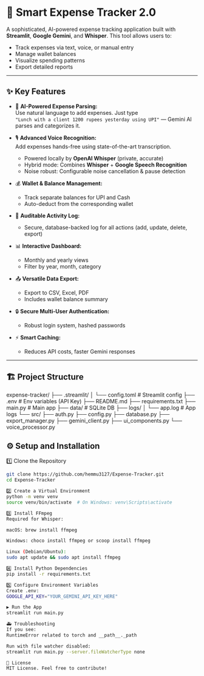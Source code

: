 # 🚀 Smart Expense Tracker 2.0

A sophisticated, AI-powered expense tracking application built with **Streamlit**, **Google Gemini**, and **Whisper**. This tool allows users to:
- Track expenses via text, voice, or manual entry
- Manage wallet balances
- Visualize spending patterns
- Export detailed reports

---

## ✨ Key Features

- 🧠 **AI-Powered Expense Parsing:**  
  Use natural language to add expenses. Just type  
  `"Lunch with a client 1200 rupees yesterday using UPI"` — Gemini AI parses and categorizes it.

- 🎙️ **Advanced Voice Recognition:**  
  Add expenses hands-free using state-of-the-art transcription.  
  - Powered locally by **OpenAI Whisper** (private, accurate)  
  - Hybrid mode: Combines **Whisper** + **Google Speech Recognition**  
  - Noise robust: Configurable noise cancellation & pause detection

- 💰 **Wallet & Balance Management:**  
  - Track separate balances for UPI and Cash  
  - Auto-deduct from the corresponding wallet

- 📜 **Auditable Activity Log:**  
  - Secure, database-backed log for all actions (add, update, delete, export)

- 📊 **Interactive Dashboard:**  
  - Monthly and yearly views  
  - Filter by year, month, category

- 📤 **Versatile Data Export:**  
  - Export to CSV, Excel, PDF  
  - Includes wallet balance summary  

- 🔒 **Secure Multi-User Authentication:**  
  - Robust login system, hashed passwords

- ⚡ **Smart Caching:**  
  - Reduces API costs, faster Gemini responses

---

## 🏗️ Project Structure

expense-tracker/
├── .streamlit/
│ └── config.toml # Streamlit config
├── .env # Env variables (API Key)
├── README.md
├── requirements.txt
├── main.py # Main app
├── data/ # SQLite DB
├── logs/
│ └── app.log # App logs
└── src/
├── auth.py
├── config.py
├── database.py
├── export_manager.py
├── gemini_client.py
├── ui_components.py
└── voice_processor.py


## ⚙️ Setup and Installation

1️⃣ Clone the Repository
```bash
git clone https://github.com/hemmu3127/Expense-Tracker.git
cd Expense-Tracker

2️⃣ Create a Virtual Environment
python -m venv venv
source venv/bin/activate  # On Windows: venv\Scripts\activate

3️⃣ Install FFmpeg
Required for Whisper:

macOS: brew install ffmpeg

Windows: choco install ffmpeg or scoop install ffmpeg

Linux (Debian/Ubuntu):
sudo apt update && sudo apt install ffmpeg

4️⃣ Install Python Dependencies
pip install -r requirements.txt

5️⃣ Configure Environment Variables
Create .env:
GOOGLE_API_KEY="YOUR_GEMINI_API_KEY_HERE"

▶️ Run the App
streamlit run main.py

🚑 Troubleshooting
If you see:
RuntimeError related to torch and __path__._path

Run with file watcher disabled:
streamlit run main.py --server.fileWatcherType none

📌 License
MIT License. Feel free to contribute!



